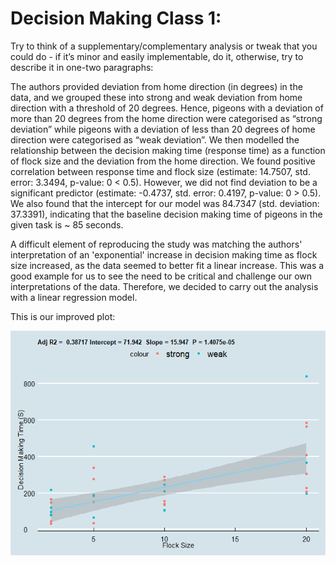 # Decision Making Class 1:

Try to think of a supplementary/complementary analysis or tweak that you could do - if it’s minor and easily implementable, do it, otherwise, try to describe it in one-two paragraphs:

The authors provided deviation from home direction (in degrees) in the data, and we grouped these into strong and weak deviation from home direction with a threshold of 20 degrees. Hence, pigeons with a deviation of more than 20 degrees from the home direction were categorised as “strong deviation” while pigeons with a deviation of less than 20 degrees of home direction were categorised as “weak deviation”. We then modelled the relationship between the decision making time (response time) as a function of flock size and the deviation from the home direction. We found positive correlation between response time and flock size (estimate: 14.7507, std. error: 3.3494, p-value: 0 < 0.5). However, we did not find deviation to be a significant predictor (estimate: -0.4737, std. error: 0.4197, p-value: 0 > 0.5). We also found that the intercept for our model was 84.7347 (std. deviation: 37.3391), indicating that the baseline decision making time of pigeons in the given task is ~ 85 seconds.

A difficult element of reproducing the study was matching the authors' interpretation of an 'exponential' increase in decision making time as flock size increased, as the data seemed to better fit a linear increase. This was a good example for us to see the need to be critical and challenge our own interpretations of the data. Therefore, we decided to carry out the analysis with a linear regression model.

This is our improved plot:

![](Class-1-code_files/figure-gfm/unnamed-chunk-6-1.png)<!-- -->
